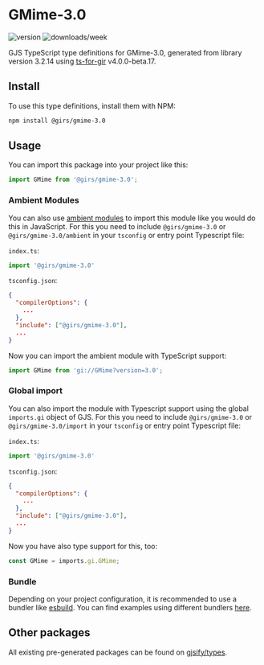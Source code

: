 
# GMime-3.0

![version](https://img.shields.io/npm/v/@girs/gmime-3.0)
![downloads/week](https://img.shields.io/npm/dw/@girs/gmime-3.0)


GJS TypeScript type definitions for GMime-3.0, generated from library version 3.2.14 using [ts-for-gir](https://github.com/gjsify/ts-for-gir) v4.0.0-beta.17.


## Install

To use this type definitions, install them with NPM:
```bash
npm install @girs/gmime-3.0
```

## Usage

You can import this package into your project like this:
```ts
import GMime from '@girs/gmime-3.0';
```

### Ambient Modules

You can also use [ambient modules](https://github.com/gjsify/ts-for-gir/tree/main/packages/cli#ambient-modules) to import this module like you would do this in JavaScript.
For this you need to include `@girs/gmime-3.0` or `@girs/gmime-3.0/ambient` in your `tsconfig` or entry point Typescript file:

`index.ts`:
```ts
import '@girs/gmime-3.0'
```

`tsconfig.json`:
```json
{
  "compilerOptions": {
    ...
  },
  "include": ["@girs/gmime-3.0"],
  ...
}
```

Now you can import the ambient module with TypeScript support: 

```ts
import GMime from 'gi://GMime?version=3.0';
```

### Global import

You can also import the module with Typescript support using the global `imports.gi` object of GJS.
For this you need to include `@girs/gmime-3.0` or `@girs/gmime-3.0/import` in your `tsconfig` or entry point Typescript file:

`index.ts`:
```ts
import '@girs/gmime-3.0'
```

`tsconfig.json`:
```json
{
  "compilerOptions": {
    ...
  },
  "include": ["@girs/gmime-3.0"],
  ...
}
```

Now you have also type support for this, too:

```ts
const GMime = imports.gi.GMime;
```

### Bundle

Depending on your project configuration, it is recommended to use a bundler like [esbuild](https://esbuild.github.io/). You can find examples using different bundlers [here](https://github.com/gjsify/ts-for-gir/tree/main/examples).

## Other packages

All existing pre-generated packages can be found on [gjsify/types](https://github.com/gjsify/types).


